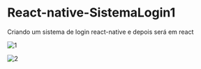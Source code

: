 # React-native-SistemaLogin1
Criando um sistema de login react-native e depois será em react

![1](https://user-images.githubusercontent.com/107216432/209421299-33bc111a-b244-4e85-8bf9-d6af88505bee.png)

![2](https://user-images.githubusercontent.com/107216432/209421243-96038c1b-6f31-4a08-b761-a12a85ca5089.png)
